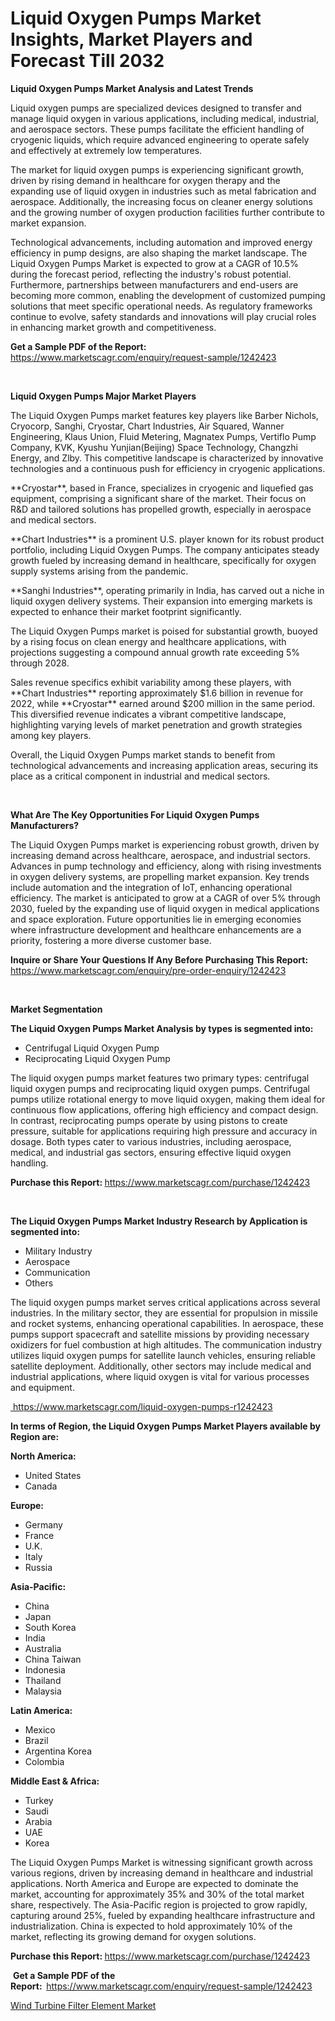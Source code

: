 <p><h1>Liquid Oxygen Pumps Market Insights, Market Players and Forecast Till 2032</h1></p><p><strong>Liquid Oxygen Pumps Market Analysis and Latest Trends</strong></p>
<p><p>Liquid oxygen pumps are specialized devices designed to transfer and manage liquid oxygen in various applications, including medical, industrial, and aerospace sectors. These pumps facilitate the efficient handling of cryogenic liquids, which require advanced engineering to operate safely and effectively at extremely low temperatures. </p><p>The market for liquid oxygen pumps is experiencing significant growth, driven by rising demand in healthcare for oxygen therapy and the expanding use of liquid oxygen in industries such as metal fabrication and aerospace. Additionally, the increasing focus on cleaner energy solutions and the growing number of oxygen production facilities further contribute to market expansion. </p><p>Technological advancements, including automation and improved energy efficiency in pump designs, are also shaping the market landscape. The Liquid Oxygen Pumps Market is expected to grow at a CAGR of 10.5% during the forecast period, reflecting the industry's robust potential. Furthermore, partnerships between manufacturers and end-users are becoming more common, enabling the development of customized pumping solutions that meet specific operational needs. As regulatory frameworks continue to evolve, safety standards and innovations will play crucial roles in enhancing market growth and competitiveness.</p></p>
<p><strong>Get a Sample PDF of the Report:&nbsp;</strong> <a href="https://www.marketscagr.com/enquiry/request-sample/1242423?utm_campaign=1886&utm_medium=2&utm_source=Github&utm_content=ia&utm_term=22022025&utm_id=liquid-oxygen-pumps">https://www.marketscagr.com/enquiry/request-sample/1242423</a></p>
<p>&nbsp;</p>
<p><strong>Liquid Oxygen Pumps Major Market Players</strong></p>
<p><p>The Liquid Oxygen Pumps market features key players like Barber Nichols, Cryocorp, Sanghi, Cryostar, Chart Industries, Air Squared, Wanner Engineering, Klaus Union, Fluid Metering, Magnatex Pumps, Vertiflo Pump Company, KVK, Kyushu Yunjian(Beijing) Space Technology, Changzhi Energy, and Zlby. This competitive landscape is characterized by innovative technologies and a continuous push for efficiency in cryogenic applications.</p><p>**Cryostar**, based in France, specializes in cryogenic and liquefied gas equipment, comprising a significant share of the market. Their focus on R&D and tailored solutions has propelled growth, especially in aerospace and medical sectors. </p><p>**Chart Industries** is a prominent U.S. player known for its robust product portfolio, including Liquid Oxygen Pumps. The company anticipates steady growth fueled by increasing demand in healthcare, specifically for oxygen supply systems arising from the pandemic.</p><p>**Sanghi Industries**, operating primarily in India, has carved out a niche in liquid oxygen delivery systems. Their expansion into emerging markets is expected to enhance their market footprint significantly. </p><p>The Liquid Oxygen Pumps market is poised for substantial growth, buoyed by a rising focus on clean energy and healthcare applications, with projections suggesting a compound annual growth rate exceeding 5% through 2028.</p><p>Sales revenue specifics exhibit variability among these players, with **Chart Industries** reporting approximately $1.6 billion in revenue for 2022, while **Cryostar** earned around $200 million in the same period. This diversified revenue indicates a vibrant competitive landscape, highlighting varying levels of market penetration and growth strategies among key players. </p><p>Overall, the Liquid Oxygen Pumps market stands to benefit from technological advancements and increasing application areas, securing its place as a critical component in industrial and medical sectors.</p></p>
<p>&nbsp;</p>
<p><strong>What Are The Key Opportunities For Liquid Oxygen Pumps Manufacturers?</strong></p>
<p><p>The Liquid Oxygen Pumps market is experiencing robust growth, driven by increasing demand across healthcare, aerospace, and industrial sectors. Advances in pump technology and efficiency, along with rising investments in oxygen delivery systems, are propelling market expansion. Key trends include automation and the integration of IoT, enhancing operational efficiency. The market is anticipated to grow at a CAGR of over 5% through 2030, fueled by the expanding use of liquid oxygen in medical applications and space exploration. Future opportunities lie in emerging economies where infrastructure development and healthcare enhancements are a priority, fostering a more diverse customer base.</p></p>
<p><strong>Inquire or Share Your Questions If Any Before Purchasing This Report:</strong> <a href="https://www.marketscagr.com/enquiry/pre-order-enquiry/1242423?utm_campaign=1886&utm_medium=2&utm_source=Github&utm_content=ia&utm_term=22022025&utm_id=liquid-oxygen-pumps">https://www.marketscagr.com/enquiry/pre-order-enquiry/1242423</a></p>
<p>&nbsp;</p>
<p><strong>Market Segmentation</strong></p>
<p><strong>The Liquid Oxygen Pumps Market Analysis by types is segmented into:</strong></p>
<p><ul><li>Centrifugal Liquid Oxygen Pump</li><li>Reciprocating Liquid Oxygen Pump</li></ul></p>
<p><p>The liquid oxygen pumps market features two primary types: centrifugal liquid oxygen pumps and reciprocating liquid oxygen pumps. Centrifugal pumps utilize rotational energy to move liquid oxygen, making them ideal for continuous flow applications, offering high efficiency and compact design. In contrast, reciprocating pumps operate by using pistons to create pressure, suitable for applications requiring high pressure and accuracy in dosage. Both types cater to various industries, including aerospace, medical, and industrial gas sectors, ensuring effective liquid oxygen handling.</p></p>
<p><strong>Purchase this Report:&nbsp;</strong><a href="https://www.marketscagr.com/purchase/1242423?utm_campaign=1886&utm_medium=2&utm_source=Github&utm_content=ia&utm_term=22022025&utm_id=liquid-oxygen-pumps">https://www.marketscagr.com/purchase/1242423</a></p>
<p>&nbsp;</p>
<p><strong>The Liquid Oxygen Pumps Market Industry Research by Application is segmented into:</strong></p>
<p><ul><li>Military Industry</li><li>Aerospace</li><li>Communication</li><li>Others</li></ul></p>
<p><p>The liquid oxygen pumps market serves critical applications across several industries. In the military sector, they are essential for propulsion in missile and rocket systems, enhancing operational capabilities. In aerospace, these pumps support spacecraft and satellite missions by providing necessary oxidizers for fuel combustion at high altitudes. The communication industry utilizes liquid oxygen pumps for satellite launch vehicles, ensuring reliable satellite deployment. Additionally, other sectors may include medical and industrial applications, where liquid oxygen is vital for various processes and equipment.</p></p>
<p><a href="https://www.marketscagr.com/liquid-oxygen-pumps-r1242423?utm_campaign=1886&utm_medium=2&utm_source=Github&utm_content=ia&utm_term=22022025&utm_id=liquid-oxygen-pumps">&nbsp;https://www.marketscagr.com/liquid-oxygen-pumps-r1242423</a></p>
<p><strong>In terms of Region, the Liquid Oxygen Pumps Market Players available by Region are:</strong></p>
<p>
    <p> <strong> North America: </strong>
        <ul>
            <li>United States</li>
            <li>Canada</li>
        </ul>
        </p> 
    <p> <strong> Europe: </strong>
        <ul>
            <li>Germany</li>
            <li>France</li>
            <li>U.K.</li>
            <li>Italy</li>
            <li>Russia</li>
        </ul>
        </p> 
    <p> <strong> Asia-Pacific: </strong>
        <ul>
            <li>China</li>
            <li>Japan</li>
            <li>South Korea</li>
            <li>India</li>
            <li>Australia</li>
            <li>China Taiwan</li>
            <li>Indonesia</li>
            <li>Thailand</li>
            <li>Malaysia</li>
        </ul>
        </p> 
    <p> <strong> Latin America: </strong>
        <ul>
            <li>Mexico</li>
            <li>Brazil</li>
            <li>Argentina Korea</li>
            <li>Colombia</li>
        </ul>
        </p> 
    <p> <strong> Middle East & Africa: </strong>
        <ul>
            <li>Turkey</li>
            <li>Saudi</li>
            <li>Arabia</li>
            <li>UAE</li>
            <li>Korea</li>
        </ul>
    </p>
    </p>
<p><p>The Liquid Oxygen Pumps Market is witnessing significant growth across various regions, driven by increasing demand in healthcare and industrial applications. North America and Europe are expected to dominate the market, accounting for approximately 35% and 30% of the total market share, respectively. The Asia-Pacific region is projected to grow rapidly, capturing around 25%, fueled by expanding healthcare infrastructure and industrialization. China is expected to hold approximately 10% of the market, reflecting its growing demand for oxygen solutions.</p></p>
<p><strong>Purchase this Report: </strong><a href="https://www.marketscagr.com/purchase/1242423?utm_campaign=1886&utm_medium=2&utm_source=Github&utm_content=ia&utm_term=22022025&utm_id=liquid-oxygen-pumps">https://www.marketscagr.com/purchase/1242423</a></p>
<p>&nbsp;<strong>Get a Sample PDF of the Report:&nbsp;&nbsp;</strong><a href="https://www.marketscagr.com/enquiry/request-sample/1242423?utm_campaign=1886&utm_medium=2&utm_source=Github&utm_content=ia&utm_term=22022025&utm_id=liquid-oxygen-pumps">https://www.marketscagr.com/enquiry/request-sample/1242423</a></p>
<p><strong></strong></p>
<p><p><a href="https://github.com/luckyshygirl/Market-Research-Report-List-7/blob/main/wind-turbine-filter-element-market.md?utm_campaign=1886&utm_medium=2&utm_source=Github&utm_content=ia&utm_term=22022025&utm_id=liquid-oxygen-pumps">Wind Turbine Filter Element Market</a></p></p>